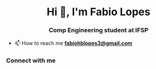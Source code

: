 <h1 align="center">Hi 👋, I'm Fabio Lopes</h1>
<h3 align="center">Comp Engineering student at IFSP</h3>

- 📫 How to reach me **fabiohblopes3@gmail.com**

<h3 align="left">Connect with me</h3>
<p align="left">
</p>

